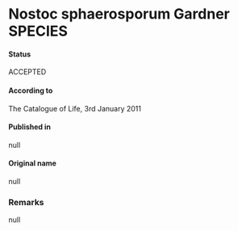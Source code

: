 Nostoc sphaerosporum Gardner SPECIES
=======

#### Status
ACCEPTED

#### According to
The Catalogue of Life, 3rd January 2011

#### Published in
null

#### Original name
null

### Remarks
null